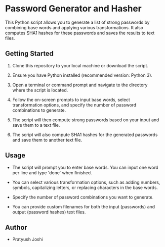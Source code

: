 # Password Generator and Hasher

This Python script allows you to generate a list of strong passwords by combining base words and applying various transformations. It also computes SHA1 hashes for these passwords and saves the results to text files.

## Getting Started

1. Clone this repository to your local machine or download the script.

2. Ensure you have Python installed (recommended version: Python 3).

3. Open a terminal or command prompt and navigate to the directory where the script is located.


4. Follow the on-screen prompts to input base words, select transformation options, and specify the number of password combinations to generate.

5. The script will then compute strong passwords based on your input and save them to a text file.

6. The script will also compute SHA1 hashes for the generated passwords and save them to another text file.

## Usage

- The script will prompt you to enter base words. You can input one word per line and type 'done' when finished.

- You can select various transformation options, such as adding numbers, symbols, capitalizing letters, or replacing characters in the base words.

- Specify the number of password combinations you want to generate.

- You can provide custom filenames for both the input (passwords) and output (password hashes) text files.


## Author

- Pratyush Joshi 


